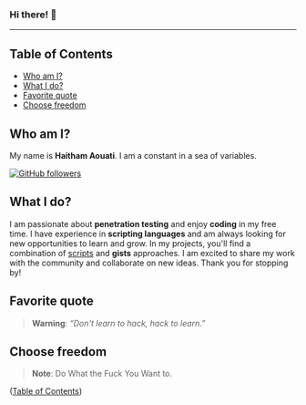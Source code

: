 ### Hi there! 👋
___

## Table of Contents

- [Who am I?](#who-am-i)
- [What I do?](#what-i-do)
- [Favorite quote](#favorite-quote)
- [Choose freedom](#choose-freedom)

## Who am I?
My name is **Haitham Aouati**. I am a constant in a sea of variables.

[![GitHub followers](https://img.shields.io/github/followers/haithamaouati.svg?style=social&label=Followers)](https://github.com/haithamaouati)

## What I do?
I am passionate about **penetration testing** and enjoy **coding** in my free time. I have experience in **scripting languages** and am always looking for new opportunities to learn and grow. In my projects, you'll find a combination of [scripts](https://github.com/haithamaouati?tab=repositories) and **gists** approaches. I am excited to share my work with the community and collaborate on new ideas. Thank you for stopping by!

## Favorite quote
> **Warning**:
> _“Don't learn to hack, hack to learn.”_

## Choose freedom
> **Note**:
> Do What the Fuck You Want to.

([Table of Contents](#table-of-contents))
